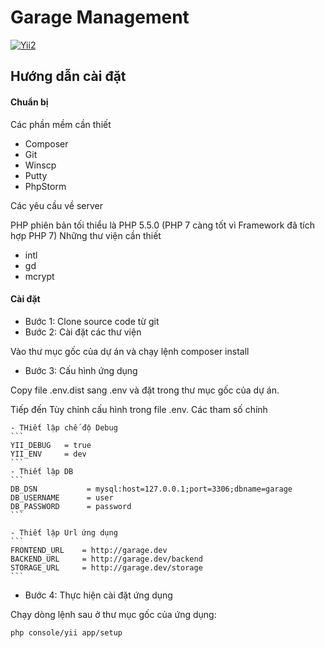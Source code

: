 # Garage Management

<!-- BADGES/ -->

[![Yii2](https://img.shields.io/badge/Powered_by-Yii_Framework-green.svg?style=flat)](http://www.yiiframework.com/)


## Hướng dẫn cài đặt

#### Chuẩn bị
Các phần mềm cần thiết
 - Composer
 - Git
 - Winscp
 - Putty
 - PhpStorm
 
 Các yêu cầu về server
 
 PHP phiên bản tối thiểu là PHP 5.5.0 (PHP 7 càng tốt vì Framework đã tích hợp PHP 7)
 Những thư viện cần thiết
 
 - intl
 - gd
 - mcrypt
 
 #### Cài đặt
 
 - Bước 1: Clone source code từ git
 - Bước 2: Cài đặt các thư viện
 
 Vào thư mục gốc của dự án và chạy lệnh
 composer install
 
 - Bước 3: Cấu hình ứng dụng
 
Copy file .env.dist sang .env và đặt trong thư mục gốc của dự án.
 
Tiếp đến Tùy chỉnh cấu hình trong file .env. Các tham số chính

    - THiết lập chế độ Debug 
 	```
 	YII_DEBUG   = true
 	YII_ENV     = dev
 	```
 	- Thiết lập DB
 	```
 	DB_DSN           = mysql:host=127.0.0.1;port=3306;dbname=garage
 	DB_USERNAME      = user
 	DB_PASSWORD      = password
 	```
 
 	- Thiết lập Url ứng dụng
 	```
 	FRONTEND_URL    = http://garage.dev
 	BACKEND_URL     = http://garage.dev/backend
 	STORAGE_URL     = http://garage.dev/storage
 	```
 
 - Bước 4: Thực hiện cài đặt ứng dụng
 
 Chạy dòng lệnh sau ở thư mục gốc của ứng dụng:
  
 ```
 php console/yii app/setup
 ```